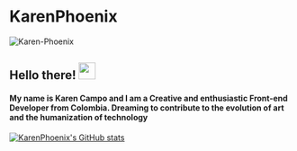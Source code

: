 # KarenPhoenix
<img src="https://i.ibb.co/s9rbZ9C/Karen-Phoenix.jpg" alt="Karen-Phoenix" border="0">

## Hello there! <img src="https://raw.githubusercontent.com/MartinHeinz/MartinHeinz/master/wave.gif" width="30px">
#### My name is Karen Campo and I am a Creative and enthusiastic Front-end Developer from Colombia. Dreaming to contribute to the evolution of art and the humanization of technology 
[![KarenPhoenix's GitHub stats](https://github-readme-stats.vercel.app/api?username=anuraghazra)](https://github.com/anuraghazra/github-readme-stats)



